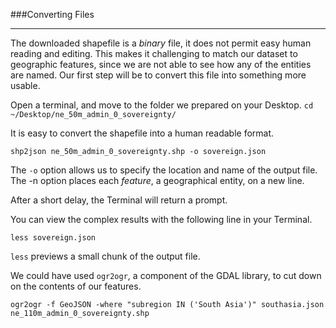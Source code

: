###Converting Files

-----

The downloaded shapefile is a *binary* file, it does not permit easy human reading and editing. This makes it challenging to match our dataset to geographic features, since we are not able to see how any of the entities are named. Our first step will be to convert this file into something more usable.

Open a terminal, and move to the folder we prepared on your Desktop. ```cd ~/Desktop/ne_50m_admin_0_sovereignty/```

It is easy to convert the shapefile into a human readable format.

```shp2json ne_50m_admin_0_sovereignty.shp -o sovereign.json```

The `-o` option allows us to specify the location and name of the output file. The -n option places each *feature*, a geographical entity, on a new line.

After a short delay, the Terminal will return a prompt. 

You can view the complex results with the following line in your Terminal.

```less sovereign.json```

`less` previews a small chunk of the output file.

We could have used `ogr2ogr`, a component of the GDAL library, to cut down on the contents of our features.

```ogr2ogr -f GeoJSON -where "subregion IN ('South Asia')" southasia.json ne_110m_admin_0_sovereignty.shp```



